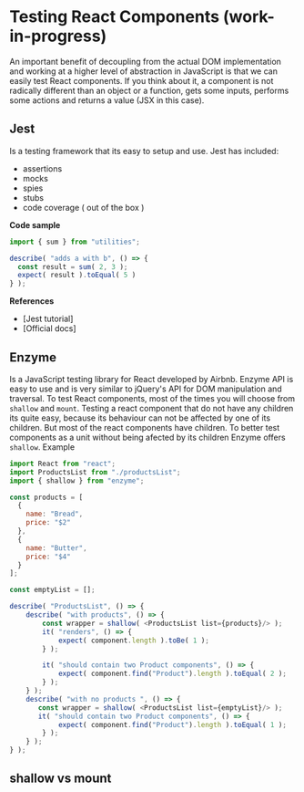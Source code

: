 # Testing React Components (work-in-progress)
An important benefit of decoupling from the actual DOM implementation and working at a higher level of abstraction in JavaScript is that we can easily test React components. If you think about it, a component is not radically different than an object or a function, gets some inputs, performs some actions and returns a value (JSX in this case). 

## Jest
Is a testing framework that its easy to setup and use.
Jest has included:
* assertions
* mocks
* spies
* stubs
* code coverage ( out of the box )

**Code sample**
```javascript
import { sum } from "utilities";

describe( "adds a with b", () => {
  const result = sum( 2, 3 );
  expect( result ).toEqual( 5 )
} );
```

**References**
* [Jest tutorial]
* [Official docs]

## Enzyme
Is a JavaScript testing library for React developed by Airbnb. Enzyme API is easy to use and is very similar to jQuery's API for DOM manipulation and traversal.
To test React components, most of the times you will choose from `shallow` and `mount`.
Testing a react component that do not have any children its quite easy, because its behaviour can not be affected by one of its children. But most of the react components have children. To better test components as a unit without being afected by its children Enzyme offers `shallow`.
Example
```javascript
import React from "react";
import ProductsList from "./productsList";
import { shallow } from "enzyme";

const products = [
  {
    name: "Bread",
    price: "$2"
  },
  {
    name: "Butter",
    price: "$4"
  }
];

const emptyList = [];

describe( "ProductsList", () => {
    describe( "with products", () => {
        const wrapper = shallow( <ProductsList list={products}/> );
        it( "renders", () => {
            expect( component.length ).toBe( 1 );
        } );

        it( "should contain two Product components", () => {
            expect( component.find("Product").length ).toEqual( 2 );
        } );
    } );
    describe( "with no products ", () => {
       const wrapper = shallow( <ProductsList list={emptyList}/> );
       it( "should contain two Product components", () => {
            expect( component.find("Product").length ).toEqual( 1 );
        } );
    } );
} );
```

## shallow vs mount
